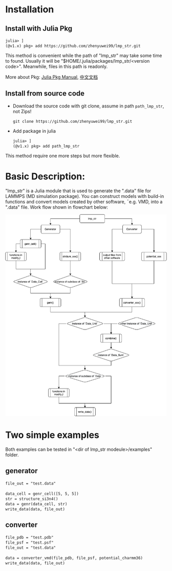 # Installation
## Install with Julia Pkg
```julia-repl
julia> ]
(@v1.x) pkg> add https://github.com/zhenyuwei99/lmp_str.git
```
This method is convenient while the path of "lmp_str" may take some time to found. Usually it will be "$HOME/.julia/packages/lmp_str/\<version code\>". Meanwhile, files in this path is readonly.

More about Pkg: [Julia Pkg Manual](https://docs.julialang.org/en/v1/stdlib/Pkg/), [中文文档](https://cn.julialang.org/JuliaZH.jl/latest/stdlib/Pkg/)

## Install from source code
- Download the source code with git clone, assume in path `path_lmp_str`, not Zips!
  ```
  git clone https://github.com/zhenyuwei99/lmp_str.git
  ```
- Add package in julia

  ```julia-repl
  julia> ]
  (@v1.x) pkg> add path_lmp_str
  ```
This method require one more steps but more flexible.

# Basic Description:
"lmp_str" is a Julia module that is used to generate the ".data" file for LAMMPS (MD simulation package). You can construct models with build-in functions and convert models created by other software, ¯e.g. VMD, into a ".data" file. Work flow shown in flowchart below:


<center>

![Flowchart of lmp_str](./images/flowchart.png)

</center>

# Two simple examples
Both examples can be tested in "\<dir of lmp_str modeule\>/examples" folder.
## generator
```julia-repl
file_out = "test.data"

data_cell = genr_cell([5, 5, 5])
str = structure_si3n4()
data = genr(data_cell, str)
write_data(data, file_out)
```
## converter
```julia-repl
file_pdb = "test.pdb"
file_psf = "test.psf"
file_out = "test.data"

data = converter_vmd(file_pdb, file_psf, potential_charmm36)
write_data(data, file_out)
```



